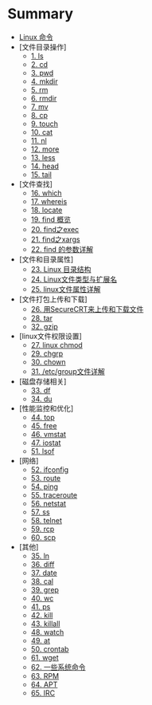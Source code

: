 # Summary

* [Linux 命令](README.md)
* [文件目录操作]
    * [1. ls](./cmd/01.md)
    * [2. cd](./cmd/02.md)
    * [3. pwd](./cmd/03.md)
    * [4. mkdir](./cmd/04.md)
    * [5. rm](./cmd/05.md)
    * [6. rmdir](./cmd/06.md)
    * [7. mv](./cmd/07.md)
    * [8. cp](./cmd/08.md)
    * [9. touch](./cmd/09.md)
    * [10. cat](./cmd/10.md)
    * [11. nl](./cmd/11.md)
    * [12. more](./cmd/12.md)
    * [13. less](./cmd/13.md)
    * [14. head](./cmd/14.md)
    * [15. tail](./cmd/15.md)
* [文件查找]
    * [16. which](./cmd/16.md)
    * [17. whereis](./cmd/17.md)
    * [18. locate](./cmd/18.md)
    * [19. find 概览](./cmd/19.md)
    * [20. find之exec](./cmd/20.md)
    * [21. find之xargs](./cmd/21.md)
    * [22. find 的参数详解](./cmd/22.md)
* [文件和目录属性]
    * [23. Linux 目录结构](./cmd/23.md)
    * [24. Linux文件类型与扩展名](./cmd/24.md)
    * [25. linux文件属性详解](./cmd/25.md)
* [文件打包上传和下载]
    * [26. 用SecureCRT来上传和下载文件](./cmd/26.md)
    * [28. tar](./cmd/28.md)
    * [32. gzip](./cmd/32.md)
* [linux文件权限设置]
    * [27. linux chmod](./cmd/27.md)
    * [29. chgrp](./cmd/29.md)
    * [30. chown](./cmd/30.md)
    * [31. /etc/group文件详解](./cmd/31.md)
* [磁盘存储相关]
    * [33. df](./cmd/33.md)
    * [34. du](./cmd/34.md)
* [性能监控和优化]
    * [44. top](./cmd/44.md)
    * [45. free](./cmd/45.md)
    * [46. vmstat](./cmd/46.md)
    * [47. iostat](./cmd/47.md)
    * [51. lsof](./cmd/51.md)
* [网络]
    * [52. ifconfig](./cmd/52.md)
    * [53. route](./cmd/53.md)
    * [54. ping](./cmd/54.md)
    * [55. traceroute](./cmd/55.md)
    * [56. netstat](./cmd/56.md)
    * [57. ss](./cmd/57.md)
    * [58. telnet](./cmd/58.md)
    * [59. rcp](./cmd/59.md)
    * [60. scp](./cmd/60.md)
* [其他]
    * [35. ln](./cmd/35.md)
    * [36. diff](./cmd/36.md)
    * [37. date](./cmd/37.md)
    * [38. cal](./cmd/38.md)
    * [39. grep](./cmd/39.md)
    * [40. wc](./cmd/40.md)
    * [41. ps](./cmd/41.md)
    * [42. kill](./cmd/42.md)
    * [43. killall](./cmd/43.md)
    * [48. watch](./cmd/48.md)
    * [49. at](./cmd/49.md)
    * [50. crontab](./cmd/50.md)
    * [61. wget](./cmd/61.md)
    * [62. 一些系统命令](./cmd/62.md)
    * [63. RPM](./cmd/63.md)
    * [64. APT](./cmd/64.md)
    * [65. IRC](./cmd/65.md)

